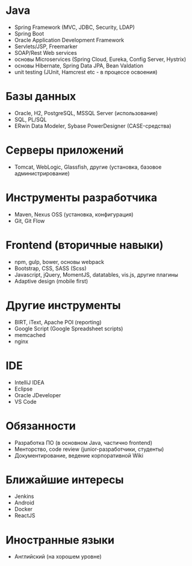 # Java
- Spring Framework (MVC, JDBC, Security, LDAP)
- Spring Boot
- Oracle Application Development Framework
- Servlets/JSP, Freemarker
- SOAP/Rest Web services
- основы Microservices (Spring Cloud, Eureka, Config Server, Hystrix)
- основы Hibernate, Spring Data JPA, Bean Valdation
- unit testing (JUnit, Hamcrest etc - в процессе освоения)

# Базы данных
- Oracle, H2, PostgreSQL, MSSQL Server (использование)
- SQL, PL/SQL
- ERwin Data Modeler, Sybase PowerDesigner (CASE-средства)

# Серверы приложений
- Tomcat, WebLogic, Glassfish, другие (установка, базовое администрирование)

# Инструменты разработчика
- Maven, Nexus OSS (установка, конфигурация)
- Git, Git Flow

# Frontend (вторичные навыки)
- npm, gulp, bower, основы webpack
- Bootstrap, CSS, SASS (Scss)
- Javascript, jQuery, MomentJS, datatables, vis.js, другие плагины
- Adaptive design (mobile first) 

# Другие инструменты
- BIRT, iText, Apache POI (reporting)
- Google Script (Google Spreadsheet scripts)
- memcached
- nginx

# IDE
- IntelliJ IDEA
- Eclipse
- Oracle JDeveloper
- VS Code

# Обязанности
- Разработка ПО (в основном Java, частично frontend)
- Менторство, code review (junior-разработчики, студенты)
- Документирование, ведение корпоративной Wiki

# Ближайшие интересы
- Jenkins
- Android
- Docker
- ReactJS

# Иностранные языки
- Английский (на хорошем уровне)